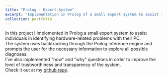 ```yaml
---
title: "Prolog - Expert-System"
excerpt: "Implementation in Prolog of a small expert system to assist individuals in identifying hardware-related problems with their PC. <br/><img src='/images/exp_sys.jpg'>"
collection: portfolio
---
```


In this project I implemented in Prolog a small expert system to assist individuals in identifying hardware-related problems with their PC. \
The system uses backtracking through the Prolog inference engine and prompts the user for the necessary information to explore all possible diagnoses. \
I've also implemented "how" and "why" questions in order to improve the level of trustworthiness and transparency of the system. \
Check it out at my [github repo](https://github.com/GianFederico/SIDE-expert_sys_hardware_problems).